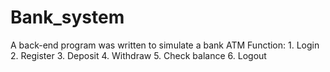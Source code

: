 # Bank_system
A back-end program was written to simulate a bank ATM
Function: 1. Login 2. Register 3. Deposit 4. Withdraw 5. Check balance 6. Logout
